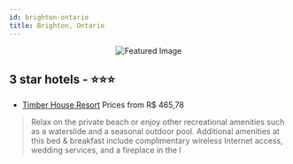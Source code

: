 ```yaml
---
id: brighton-ontario
title: Brighton, Ontario
---
```


<center><img src="https://i.travelapi.com/hotels/5000000/4960000/4959000/4958966/0403a6e6_z.jpg" alt="Featured Image" /></center>


##  3 star hotels - ⭐️⭐️⭐️

-    [Timber House Resort](https://us.hurb.com/hotels/brighton/timber-house-resort-JNP-JP836749?cmp=18055) Prices from R$ 465,78
   > Relax on the private beach or enjoy other recreational amenities such as a waterslide and a seasonal outdoor pool. Additional amenities at this bed & breakfast include complimentary wireless Internet access, wedding services, and a fireplace in the l
